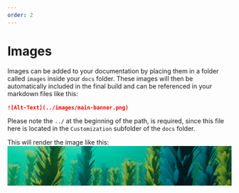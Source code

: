 ```yaml
---
order: 2
---
```


# Images

Images can be added to your documentation by placing them in a folder called `images` inside your `docs` folder.
These images will then be automatically included in the final build and can be referenced in your markdown files like this:

```markdown
![Alt-Text](../images/main-banner.png)
```

Please note the `../` at the beginning of the path, is required, since this file here is located in the `Customization` subfolder of the `docs` folder.

This will render the image like this:
![Alt-Text](../images/main-banner.png)
